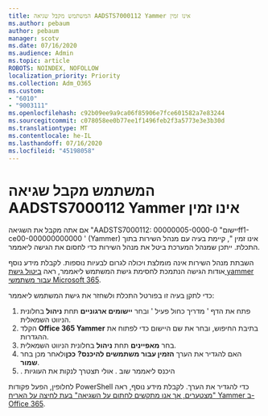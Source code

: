 ```yaml
---
title: המשתמש מקבל שגיאה AADSTS7000112 Yammer אינו זמין
ms.author: pebaum
author: pebaum
manager: scotv
ms.date: 07/16/2020
ms.audience: Admin
ms.topic: article
ROBOTS: NOINDEX, NOFOLLOW
localization_priority: Priority
ms.collection: Adm_O365
ms.custom:
- "6010"
- "9003111"
ms.openlocfilehash: c92b09ee9a9ca06f85906e7fce601582a7e83244
ms.sourcegitcommit: c078058ee0b77ee1f1496feb2f3a5773e3e3b30d
ms.translationtype: MT
ms.contentlocale: he-IL
ms.lasthandoff: 07/16/2020
ms.locfileid: "45198058"
---
```

# <a name="user-receives-error-aadsts7000112-yammer-is-disabled"></a>המשתמש מקבל שגיאה AADSTS7000112 Yammer אינו זמין

אם אתה מקבל את השגיאה "AADSTS7000112: יישום" 00000005-0000-0ff1-ce00-000000000000 ' (Yammer) אינו זמין ", קיימת בעיה עם מנהל השירות בתוך התכלת. ייתכן שמנהל המערכת ביטל את מנהל השירות כדי לחסום את הגישה ליאממר.

השבתת מנהל השירות אינה מומלצת ויכולה לגרום לבעיות נוספות. לקבלת מידע נוסף אודות הגישה הנתמכת לחסימת גישת המשתמש ליאממר, ראה [ביטול גישת yammer עבור משתמשי Microsoft 365](https://docs.microsoft.com/yammer/manage-yammer-users/turn-off-user-access).  

כדי לתקן בעיה זו בפורטל התכלת ולשחזר את גישת המשתמש ליאממר:

1.  פתח את הדף ' מדריך כחול פעיל ' ובחר **יישומים ארגוניים** תחת **ניהול** בחלונית הניווט השמאלית.
3.  הקלד **Office 365 Yammer** בתיבת החיפוש, ובחר את שם היישום כדי לפתוח את ההגדרות.
4.  בחר **מאפיינים** תחת **ניהול** בחלונית הניווט השמאלית.
5.  האם להגדיר את הערך **הזמין עבור משתמשים להיכנס?** **ככן**ולאחר מכן בחר **שמור**.
6.  . היכנס ליאממר שוב . אולי תצטרך לנקות את העוגיות

לחלופין, הפעל פקודות PowerShell כדי להגדיר את הערך. לקבלת מידע נוסף, ראה ["מצטערים, אך אנו מתקשים לחתום על השגיאה" בעת לחיצה על האריח Yammer ב-Office 365](https://docs.microsoft.com/yammer/troubleshoot-problems/error-when-click-the-yammer-tile-in-office-365). 